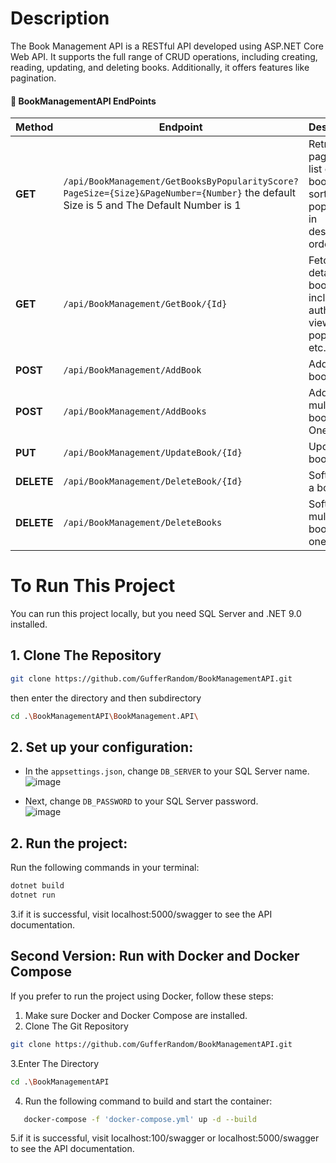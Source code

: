 # Description
The Book Management API is a RESTful API developed using ASP.NET Core Web API. It supports the full range of CRUD operations, including creating, reading, updating, and deleting books. Additionally, it offers features like pagination.
#### 📖 BookManagementAPI EndPoints
| Method  | Endpoint  | Description |
|---------|----------|-------------|
| **GET** | `/api/BookManagement/GetBooksByPopularityScore?PageSize={Size}&PageNumber={Number}` the default Size is 5 and The Default Number is 1 |Retrieve a paginated list of books sorted by popularity in descending order. |
| **GET** | `/api/BookManagement/GetBook/{Id}` |Fetch details of a book, including author, title, view count, popularity, etc.  |
| **POST** | `/api/BookManagement/AddBook` | Add a new book |
| **POST** | `/api/BookManagement/AddBooks` | Add multiple books or One |
| **PUT** | `/api/BookManagement/UpdateBook/{Id}` | Update a book |
| **DELETE** | `/api/BookManagement/DeleteBook/{Id}` | Soft delete a book  |
| **DELETE** | `/api/BookManagement/DeleteBooks` | Soft delete multiple books or one |

# To Run This Project

You can run this project locally, but you need SQL Server and .NET 9.0 installed.
## 1. Clone The Repository
```bash
git clone https://github.com/GufferRandom/BookManagementAPI.git
```
then enter the directory and then subdirectory 
```bash
cd .\BookManagementAPI\BookManagement.API\
```
## 2. Set up your configuration:

- In the `appsettings.json`, change `DB_SERVER` to your SQL Server name.  
  ![image](https://github.com/user-attachments/assets/151fd13b-2359-4ed2-b430-2579b2365386)

- Next, change `DB_PASSWORD` to your SQL Server password.  
  ![image](https://github.com/user-attachments/assets/2afd3ac9-f8b9-432b-b461-128161809813)

## 2. Run the project:

Run the following commands in your terminal:

```bash
dotnet build
dotnet run
```
3.if it is  successful, visit   localhost:5000/swagger to see the API documentation.

## Second Version: Run with Docker and Docker Compose

If you prefer to run the project using Docker, follow these steps:

1. Make sure Docker and Docker Compose are installed.
2. Clone The Git Repository
 ```bash
git clone https://github.com/GufferRandom/BookManagementAPI.git
```
3.Enter The Directory
```bash
cd .\BookManagementAPI
```
4. Run the following command to build and start the container:
```bash
   docker-compose -f 'docker-compose.yml' up -d --build
```
5.if it is  successful, visit localhost:100/swagger or  localhost:5000/swagger to see the API documentation.

